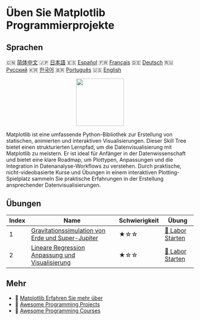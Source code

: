 # Üben Sie Matplotlib Programmierprojekte

## Sprachen

🇨🇳 [简体中文](README_zh.md) 🇯🇵 [日本語](README_ja.md) 🇪🇸 [Español](README_es.md) 🇫🇷 [Français](README_fr.md) 🇩🇪 [Deutsch](README_de.md) 🇷🇺 [Русский](README_ru.md) 🇰🇷 [한국어](README_ko.md) 🇧🇷 [Português](README_pt.md) 🇺🇸 [English](README.md) 

<div align="center">
<img width="128px" src="https://file.labex.io/path/6PDQ0G40CdCX.png">
</div>

Matplotlib ist eine umfassende Python-Bibliothek zur Erstellung von statischen, animierten und interaktiven Visualisierungen. Dieser Skill Tree bietet einen strukturierten Lernpfad, um die Datenvisualisierung mit Matplotlib zu meistern. Er ist ideal für Anfänger in der Datenwissenschaft und bietet eine klare Roadmap, um Plottypen, Anpassungen und die Integration in Datenanalyse-Workflows zu verstehen. Durch praktische, nicht-videobasierte Kurse und Übungen in einem interaktiven Plotting-Spielplatz sammeln Sie praktische Erfahrungen in der Erstellung ansprechender Datenvisualisierungen.

## Übungen

|   Index | Name                                                                                                                                         | Schwierigkeit   | Übung                                                                                                       |
|---------|----------------------------------------------------------------------------------------------------------------------------------------------|-----------------|-------------------------------------------------------------------------------------------------------------|
|       1 | [Gravitationssimulation von Erde und Super-Jupiter](https://labex.io/de/courses/project-gravitational-simulation-of-earth-and-super-jupiter) | ★☆☆             | [🚀 Labor Starten](https://labex.io/de/courses/project-gravitational-simulation-of-earth-and-super-jupiter) |
|       2 | [Lineare Regression Anpassung und Visualisierung](https://labex.io/de/courses/project-linear-regression-fitting-and-plotting)                | ★☆☆             | [🚀 Labor Starten](https://labex.io/de/courses/project-linear-regression-fitting-and-plotting)              |

## Mehr

- 🔗 [Matplotlib Erfahren Sie mehr über](https://labex.io/de/skilltrees/matplotlib)
- 🔗 [Awesome Programming Projects](https://github.com/labex-labs/awesome-programming-projects)
- 🔗 [Awesome Programming Courses](https://github.com/labex-labs/awesome-programming-courses)

